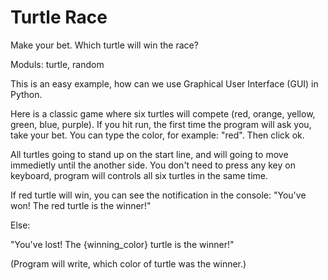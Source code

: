 # Turtle Race
Make your bet. Which turtle will win the race?

Moduls: turtle, random

This is an easy example, how can we use Graphical User Interface (GUI) in Python.

Here is a classic game where six turtles will compete (red, orange, yellow, green, blue, purple). If you hit run, the first time the program will ask you, take your bet. You can type the color, for example: "red". Then click ok.

All turtles going to stand up on the start line, and will going to move immedietly until the another side. You don't need to press any key on keyboard, program will controls all six turtles in the same time.

If red turtle will win, you can see the notification in the console: "You've won! The red turtle is the winner!"

Else:

"You've lost! The {winning_color} turtle is the winner!"

(Program will write, which color of turtle was the winner.)

